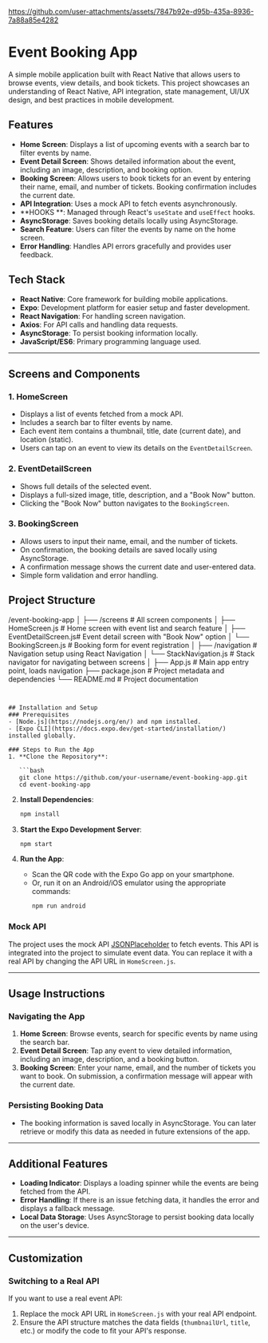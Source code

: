 

https://github.com/user-attachments/assets/7847b92e-d95b-435a-8936-7a88a85e4282



# Event Booking App
A simple mobile application built with React Native that allows users to browse events, 
view details, and book tickets. This project showcases an understanding of React Native,
API integration, state management, UI/UX design, and best practices in mobile development.

## Features
- **Home Screen**: Displays a list of upcoming events with a search bar to filter events by name.
- **Event Detail Screen**: Shows detailed information about the event, including an image, description, and booking option.
- **Booking Screen**: Allows users to book tickets for an event by entering their name, email, and number of tickets. Booking confirmation includes the current date.
- **API Integration**: Uses a mock API to fetch events asynchronously.
- **HOOKS **: Managed through React's `useState` and `useEffect` hooks.
- **AsyncStorage**: Saves booking details locally using AsyncStorage.
- **Search Feature**: Users can filter the events by name on the home screen.
- **Error Handling**: Handles API errors gracefully and provides user feedback.

## Tech Stack
- **React Native**: Core framework for building mobile applications.
- **Expo**: Development platform for easier setup and faster development.
- **React Navigation**: For handling screen navigation.
- **Axios**: For API calls and handling data requests.
- **AsyncStorage**: To persist booking information locally.
- **JavaScript/ES6**: Primary programming language used.

---

## Screens and Components
### 1. **HomeScreen**
- Displays a list of events fetched from a mock API.
- Includes a search bar to filter events by name.
- Each event item contains a thumbnail, title, date (current date), and location (static).
- Users can tap on an event to view its details on the `EventDetailScreen`.

### 2. **EventDetailScreen**
- Shows full details of the selected event.
- Displays a full-sized image, title, description, and a "Book Now" button.
- Clicking the "Book Now" button navigates to the `BookingScreen`.

### 3. **BookingScreen**
- Allows users to input their name, email, and the number of tickets.
- On confirmation, the booking details are saved locally using AsyncStorage.
- A confirmation message shows the current date and user-entered data.
- Simple form validation and error handling.

## Project Structure
/event-booking-app
│
├── /screens               # All screen components
│   ├── HomeScreen.js       # Home screen with event list and search feature
│   ├── EventDetailScreen.js# Event detail screen with "Book Now" option
│   └── BookingScreen.js    # Booking form for event registration
│
├── /navigation             # Navigation setup using React Navigation
│   └── StackNavigation.js  # Stack navigator for navigating between screens
│
├── App.js                  # Main app entry point, loads navigation
├── package.json            # Project metadata and dependencies
└── README.md               # Project documentation
```


## Installation and Setup
### Prerequisites
- [Node.js](https://nodejs.org/en/) and npm installed.
- [Expo CLI](https://docs.expo.dev/get-started/installation/) installed globally.

### Steps to Run the App
1. **Clone the Repository**:

   ```bash
   git clone https://github.com/your-username/event-booking-app.git
   cd event-booking-app
   ```

2. **Install Dependencies**:

   ```bash
   npm install
   ```

3. **Start the Expo Development Server**:

   ```bash
   npm start
   ```

4. **Run the App**:
   - Scan the QR code with the Expo Go app on your smartphone.
   - Or, run it on an Android/iOS emulator using the appropriate commands:
     ```bash
     npm run android
   

### Mock API
The project uses the mock API [JSONPlaceholder](https://jsonplaceholder.typicode.com/photos) to fetch events. This API is integrated into the project to simulate event data. You can replace it with a real API by changing the API URL in `HomeScreen.js`.

---

## Usage Instructions

### Navigating the App
1. **Home Screen**: Browse events, search for specific events by name using the search bar.
2. **Event Detail Screen**: Tap any event to view detailed information, including an image, description, and a booking button.
3. **Booking Screen**: Enter your name, email, and the number of tickets you want to book. On submission, a confirmation message will appear with the current date.

### Persisting Booking Data
- The booking information is saved locally in AsyncStorage. You can later retrieve or modify this data as needed in future extensions of the app.

---

## Additional Features
- **Loading Indicator**: Displays a loading spinner while the events are being fetched from the API.
- **Error Handling**: If there is an issue fetching data, it handles the error and displays a fallback message.
- **Local Data Storage**: Uses AsyncStorage to persist booking data locally on the user's device.

---

## Customization
### Switching to a Real API
If you want to use a real event API:
1. Replace the mock API URL in `HomeScreen.js` with your real API endpoint.
2. Ensure the API structure matches the data fields (`thumbnailUrl`, `title`, etc.) or modify the code to fit your API's response.


